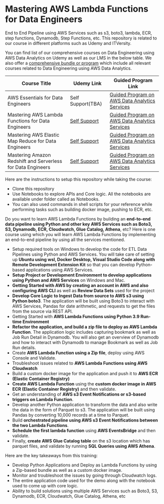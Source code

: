 # Mastering AWS Lambda Functions for Data Engineers
End to End Pipeline using AWS Services such as s3, boto3, lambda, ECR, step functions, Dynamodb, Step Functions, etc. This repository is related to our course in different platforms such as Udemy and ITVersity.

You can find list of our comprehensive courses on Data Engineering using AWS Data Analytics on Udemy as well as our LMS in the below table. We also offer a [comprehensive bundle or program]((https://itversity.com/bundle/data-engineering-using-aws-analytics)) which include all relevant courses related to Data Engineering using AWS Data Analytics.

|Course Title|Udemy Link|Guided Program Link|
|---|---|---|
|AWS Essentials for Data Engineers|Self Support(TBA)|[Guided Program on AWS Data Analytics Services](https://itversity.com/course?courseid=aws-essentials-for-data-engineers)|
|Mastering AWS Lambda Functions for Data Engineers|[Self Support](https://www.udemy.com/course/mastering-aws-lambda-functions/?referralCode=3F0E4F315A5CABE89702)|[Guided Program on AWS Data Analytics Services](https://itversity.com/course?courseid=mastering-aws-lambda-functions-for-data-engineers)|
|Mastering AWS Elastic Map Reduce for Data Engineers|[Self Support](https://www.udemy.com/course/mastering-aws-elastic-map-reduce-for-data-engineers/?referralCode=7B1DD34B3999E0A4BFF4)|[Guided Program on AWS Data Analytics Services](https://itversity.com/course?courseid=mastering-aws-elastic-map-reduce-for-data-engineers)|
|Mastering Amazon Redshift and Serverless for Data Engineers|[Self Support](https://www.udemy.com/course/mastering-amazon-redshift-and-serverless-for-data-engineers/?referralCode=B217ECEFED78F7CF9734)|[Guided Program on AWS Data Analytics Services](https://itversity.com/course?courseid=mastering-amazon-redshift-for-data-engineers)|

Here are the instructions to setup this repository while taking the course:
* Clone this repository
* Use Notebooks to explore APIs and Core logic. All the notebooks are available under folder called as Notebooks.
* You can also used commands in shell scripts for your reference while performing tasks such as building docker image, pushing to ECR, etc.

Do you want to learn AWS Lambda Functions by building an **end-to-end data pipeline using Python and other key AWS Services such as Boto3, S3, Dynamodb, ECR, Cloudwatch, Glue Catalog, Athena**, etc? Here is one course using which you will learn AWS Lambda Functions by implementing an end-to-end pipeline by using all the services mentioned.

* Setup required tools on Windows to develop the code for ETL Data Pipelines using Python and AWS Services. You will take care of setting up **Ubuntu using wsl, Docker Desktop, Visual Studio Code along with Remote Development Extension Kit** so that you can develop Python-based applications using AWS Services.
* **Setup Project or Development Environment to develop applications using Python and AWS Services** on Windows and Mac.
* **Getting Started with AWS by creating an account in AWS and also configuring AWS CLI** as well as **Review Data Sets** used for the project
* **Develop Core Logic to Ingest Data from source to AWS s3 using Python boto3**. The application will be built using Boto3 to interact with AWS Services, Pandas for date arithmetic, and requests to get the files from the source via REST API.
* Getting Started with **AWS Lambda Functions using Python 3.9 Run-time Environment**
* **Refactor the application, and build a zip file to deploy as AWS Lambda Function**. The application logic includes capturing bookmark as well as Job Run Detail in Dynamodb. You will also get an overview of Dynamodb and how to interact with Dynamodb to manage Bookmark as well as Job Run details.
* Create **AWS Lambda Function using a Zip file**, deploy using AWS Console and Validate.
* Troubleshoot issues related to **AWS Lambda Functions using AWS Cloudwatch**
* Build a custom docker image for the application and push it to **AWS ECR (Elastic Container Registry)**
* **Create AWS Lambda Function** using the **custom docker image in AWS ECR (Elastic Container Registry)** and then validate.
* Get an understanding of **AWS s3 Event Notifications or s3-based triggers on Lambda Function**.
* Develop another Python application to transform the data and also write the data in the form of Parquet to s3. The application will be built using Pandas by converting 10,000 records at a time to Parquet.
* Build **orchestrated pipeline using AWS s3 Event Notifications between the two Lambda Functions**.
* **Schedule the first lambda function** using **AWS EventsBridge** and then validate.
* Finally, **create AWS Glue Catalog table** on the s3 location which has parquet files, and validate by running **SQL Queries using AWS Athena**.

Here are the key takeaways from this training:
* Develop Python Applications and Deploy as Lambda Functions by using a Zip-based bundle as well as a custom docker image.
* Monitor and troubleshoot the issues by going through Cloudwatch logs.
* The entire application code used for the demo along with the notebook used to come up with core logic.
* Ability to build solutions using multiple AWS Services such as Boto3, S3, Dynamodb, ECR, Cloudwatch, Glue Catalog, Athena, etc
